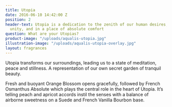 ```yaml
---
title: Utopia
date: 2016-06-10 14:42:00 Z
position: 2
header-text: Utopia is a dedication to the zenith of our human desires, to live in
  unity, and in a place of absolute comfort
question: What are your Utopias?
product-image: "/uploads/aqualis-utopia.jpg"
illustration-image: "/uploads/aqualis-utopia-overlay.jpg"
layout: fragrances
---
```


Utopia transforms our surroundings, leading us to a state of meditation, peace and stillness. A representation of our own secret garden of tranquil beauty.

Fresh and buoyant Orange Blossom opens gracefully, followed by French Osmanthus Absolute which plays the central role in the heart of Utopia. It’s telling peach and apricot accords instil the senses with a balance of airborne sweetness on a Suede and French Vanilla Bourbon base.